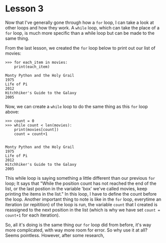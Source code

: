 # Lesson 3

Now that I've generally gone through how a `for` loop, I can take a look at other loops and how they work. A `while` loop, which can take the place of a `for` loop, is much more specific than a while loop but can be made to the same thing.

From the last lesson, we created the `for` loop below to print out our list of movies:

```
>>> for each_item in movies:
    print(each_item)

Monty Python and the Holy Grail
1975
Life of Pi
2012
Hitchhiker's Guide to the Galaxy
2005
```

Now, we can create a `while` loop to do the same thing as this `for` loop above:
```
>>> count = 0
>>> while count < len(movies):
	print(movies[count])
	count = count+1

	
Monty Python and the Holy Grail
1975
Life of Pi
2012
Hitchhiker's Guide to the Galaxy
2005
```
This while loop is saying something a little different than our previous `for` loop; It says that "While the position count has not reached the end of the list, or the last postion in the variable 'box' we've called movies, keep printing the items in the list." In this loop, I have to define the count before the loop. Another important thing to note is like in the `for` loop, everytime an iteration (or repitition) of the loop is run, the variable `count` that I created is reassigned to the next position in the list (which is why we have set `count = count+1` for each iteration).

So, all it's doing is the same thing our `for` loop did from before, it's way more complicated, with way more room for error. So why use it at all? Seems pointless. However, after some research, 
